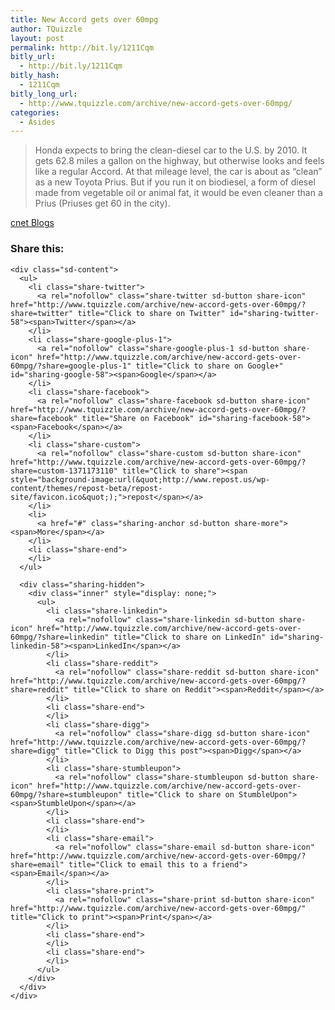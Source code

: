 ```yaml
---
title: New Accord gets over 60mpg
author: TQuizzle
layout: post
permalink: http://bit.ly/1211Cqm
bitly_url:
  - http://bit.ly/1211Cqm
bitly_hash:
  - 1211Cqm
bitly_long_url:
  - http://www.tquizzle.com/archive/new-accord-gets-over-60mpg/
categories:
  - Asides
---
```

<blockquote cite="http://news.com.com/8301-10784_3-9712548-7.html">
  <p>
    Honda expects to bring the clean-diesel car to the U.S. by 2010. It gets 62.8 miles a gallon on the highway, but otherwise looks and feels like a regular Accord. At that mileage level, the car is about as &#8220;clean&#8221; as a new Toyota Prius. But if you run it on biodiesel, a form of diesel made from vegetable oil or animal fat, it would be even cleaner than a Prius (Priuses get 60 in the city).
  </p>
</blockquote>

<span class="bqcite"><a rel="nofollow" target="_blank" href="http://news.com.com/8301-10784_3-9712548-7.html">cnet Blogs</a></span>

<div class="sharedaddy sd-sharing-enabled">
  <div class="robots-nocontent sd-block sd-social sd-social-icon-text sd-sharing">
    <h3 class="sd-title">
      Share this:
    </h3>
    
    <div class="sd-content">
      <ul>
        <li class="share-twitter">
          <a rel="nofollow" class="share-twitter sd-button share-icon" href="http://www.tquizzle.com/archive/new-accord-gets-over-60mpg/?share=twitter" title="Click to share on Twitter" id="sharing-twitter-58"><span>Twitter</span></a>
        </li>
        <li class="share-google-plus-1">
          <a rel="nofollow" class="share-google-plus-1 sd-button share-icon" href="http://www.tquizzle.com/archive/new-accord-gets-over-60mpg/?share=google-plus-1" title="Click to share on Google+" id="sharing-google-58"><span>Google</span></a>
        </li>
        <li class="share-facebook">
          <a rel="nofollow" class="share-facebook sd-button share-icon" href="http://www.tquizzle.com/archive/new-accord-gets-over-60mpg/?share=facebook" title="Share on Facebook" id="sharing-facebook-58"><span>Facebook</span></a>
        </li>
        <li class="share-custom">
          <a rel="nofollow" class="share-custom sd-button share-icon" href="http://www.tquizzle.com/archive/new-accord-gets-over-60mpg/?share=custom-1371173110" title="Click to share"><span style="background-image:url(&quot;http://www.repost.us/wp-content/themes/repost-beta/repost-site/favicon.ico&quot;);">repost</span></a>
        </li>
        <li>
          <a href="#" class="sharing-anchor sd-button share-more"><span>More</span></a>
        </li>
        <li class="share-end">
        </li>
      </ul>
      
      <div class="sharing-hidden">
        <div class="inner" style="display: none;">
          <ul>
            <li class="share-linkedin">
              <a rel="nofollow" class="share-linkedin sd-button share-icon" href="http://www.tquizzle.com/archive/new-accord-gets-over-60mpg/?share=linkedin" title="Click to share on LinkedIn" id="sharing-linkedin-58"><span>LinkedIn</span></a>
            </li>
            <li class="share-reddit">
              <a rel="nofollow" class="share-reddit sd-button share-icon" href="http://www.tquizzle.com/archive/new-accord-gets-over-60mpg/?share=reddit" title="Click to share on Reddit"><span>Reddit</span></a>
            </li>
            <li class="share-end">
            </li>
            <li class="share-digg">
              <a rel="nofollow" class="share-digg sd-button share-icon" href="http://www.tquizzle.com/archive/new-accord-gets-over-60mpg/?share=digg" title="Click to Digg this post"><span>Digg</span></a>
            </li>
            <li class="share-stumbleupon">
              <a rel="nofollow" class="share-stumbleupon sd-button share-icon" href="http://www.tquizzle.com/archive/new-accord-gets-over-60mpg/?share=stumbleupon" title="Click to share on StumbleUpon"><span>StumbleUpon</span></a>
            </li>
            <li class="share-end">
            </li>
            <li class="share-email">
              <a rel="nofollow" class="share-email sd-button share-icon" href="http://www.tquizzle.com/archive/new-accord-gets-over-60mpg/?share=email" title="Click to email this to a friend"><span>Email</span></a>
            </li>
            <li class="share-print">
              <a rel="nofollow" class="share-print sd-button share-icon" href="http://www.tquizzle.com/archive/new-accord-gets-over-60mpg/" title="Click to print"><span>Print</span></a>
            </li>
            <li class="share-end">
            </li>
            <li class="share-end">
            </li>
          </ul>
        </div>
      </div>
    </div>
  </div>
</div>